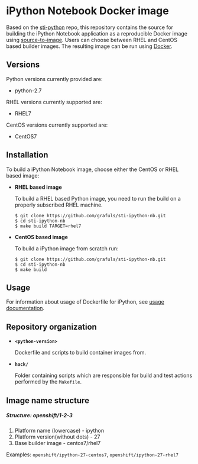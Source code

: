 iPython Notebook Docker image
====================

Based on the [sti-python](https://github.com/openshift/sti-python) repo,
this repository contains the source for building the iPython
Notebook application as a reproducible Docker image using
[source-to-image](https://github.com/openshift/source-to-image).
Users can choose between RHEL and CentOS based builder images.
The resulting image can be run using [Docker](http://docker.io).


Versions
---------------
Python versions currently provided are:
* python-2.7

RHEL versions currently supported are:
* RHEL7

CentOS versions currently supported are:
* CentOS7


Installation
---------------
To build a iPython Notebook image, choose either the CentOS or RHEL based image:
*  **RHEL based image**

    To build a RHEL based Python image, you need to run the build on a properly
    subscribed RHEL machine.

    ```
    $ git clone https://github.com/grafuls/sti-ipython-nb.git
    $ cd sti-ipython-nb
    $ make build TARGET=rhel7
    ```

*  **CentOS based image**

    To build a iPython image from scratch run:

    ```
    $ git clone https://github.com/grafuls/sti-ipython-nb.git
    $ cd sti-ipython-nb
    $ make build
    ```


Usage
---------------------------------

For information about usage of Dockerfile for iPython,
see [usage documentation](2.7/README.md).


Repository organization
------------------------
* **`<python-version>`**

    Dockerfile and scripts to build container images from.

* **`hack/`**

    Folder containing scripts which are responsible for build and test actions performed by the `Makefile`.


Image name structure
------------------------
##### Structure: openshift/1-2-3

1. Platform name (lowercase) - ipython
2. Platform version(without dots) - 27
3. Base builder image - centos7/rhel7

Examples: `openshift/ipython-27-centos7`, `openshift/ipython-27-rhel7`

